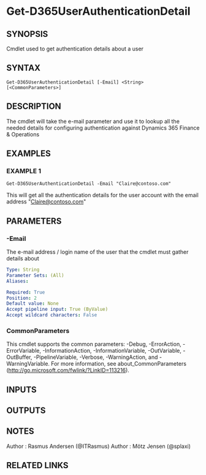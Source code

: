 ﻿---
external help file: d365fo.tools-help.xml
Module Name: d365fo.tools
online version:
schema: 2.0.0
---

# Get-D365UserAuthenticationDetail

## SYNOPSIS
Cmdlet used to get authentication details about a user

## SYNTAX

```
Get-D365UserAuthenticationDetail [-Email] <String> [<CommonParameters>]
```

## DESCRIPTION
The cmdlet will take the e-mail parameter and use it to lookup all the needed details for configuring authentication against Dynamics 365 Finance & Operations

## EXAMPLES

### EXAMPLE 1
```
Get-D365UserAuthenticationDetail -Email "Claire@contoso.com"
```

This will get all the authentication details for the user account with the email address "Claire@contoso.com"

## PARAMETERS

### -Email
The e-mail address / login name of the user that the cmdlet must gather details about

```yaml
Type: String
Parameter Sets: (All)
Aliases:

Required: True
Position: 2
Default value: None
Accept pipeline input: True (ByValue)
Accept wildcard characters: False
```

### CommonParameters
This cmdlet supports the common parameters: -Debug, -ErrorAction, -ErrorVariable, -InformationAction, -InformationVariable, -OutVariable, -OutBuffer, -PipelineVariable, -Verbose, -WarningAction, and -WarningVariable.
For more information, see about_CommonParameters (http://go.microsoft.com/fwlink/?LinkID=113216).

## INPUTS

## OUTPUTS

## NOTES
Author : Rasmus Andersen (@ITRasmus)
Author : Mötz Jensen (@splaxi)

## RELATED LINKS
